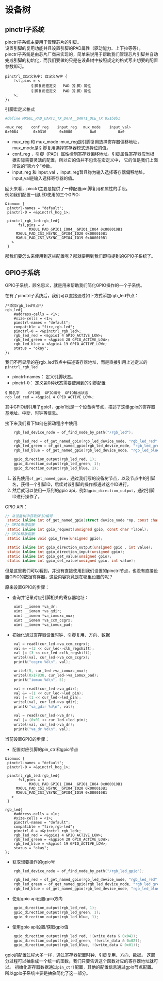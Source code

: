 # 设备树

## pinctrl子系统

pinctrl子系统主要用于管理芯片的引脚。  
设置引脚的复用功能并且设置引脚的PAD属性（驱动能力、上下拉等等）。  
pinctrl子系统是由芯片厂商来实现的，简单来说用于帮助我们管理芯片引脚并自动完成引脚的初始化，而我们要做的只是在设备树中按照规定的格式写出想要的配置参数即可。  

```dts
pinctrl_自定义名字: 自定义名字 {
    fsl,pins = <
            引脚复用宏定义   PAD（引脚）属性
            引脚复用宏定义   PAD（引脚）属性
    >;
};
```

引脚宏定义格式  

```bash
#define MX6UL_PAD_UART1_TX_DATA__UART1_DCE_TX 0x1b0b1

<mux_reg    conf_reg    input_reg   mux_mode    input_val>
0x0084       0x0310      0x0000        0x0          0x0
```

+ mux_reg 和 mux_mode :mux_reg是引脚复用选择寄存器偏移地址，mux_mode是引脚复用选择寄存器模式选择位的值。  
+ conf_reg ，引脚（PAD）属性控制寄存器偏移地址。引脚属性寄存器应当根据实际需要灵活的配置，所以它的值并不包含在宏定义中， 它的值是我们上面所说的“第六个”参数。
+ input_reg 和 input_val ，input_reg暂且称为输入选择寄存器偏移地址。input_val是输入选择寄存器的值。

回头来看，pinctrl主要是提供了一种配置pin脚复用和属性的手段。  
例如我们配置一组LED使用的三个GPIO:  

```dts
&iomuxc {
 pinctrl-names = "default";
 pinctrl-0 = <&pinctrl_hog_1>;
    
 pinctrl_rgb_led:rgb_led{
      fsl,pins = <
           MX6UL_PAD_GPIO1_IO04__GPIO1_IO04 0x000010B1
     MX6UL_PAD_CSI_HSYNC__GPIO4_IO20 0x000010B1
     MX6UL_PAD_CSI_VSYNC__GPIO4_IO19 0x000010B1
   >
 }
```

那我们要怎么来使用到这些配置呢？那就要用到我们即将提到的GPIO子系统了。

## GPIO子系统

GPIO子系统，顾名思义，就是用来帮助我们简化GPIO操作的一个子系统。

在有了pinctrl子系统后，我们可以直接通过如下方式添加rgb_led节点：

```dts
/*添加rgb_led节点*/
rgb_led{
    #address-cells = <1>;
    #size-cells = <1>;
    pinctrl-names = "default";
    compatible = "fire,rgb-led";
    pinctrl-0 = <&pinctrl_rgb_led>;
    rgb_led_red = <&gpio1 4 GPIO_ACTIVE_LOW>;
    rgb_led_green = <&gpio4 20 GPIO_ACTIVE_LOW>;
    rgb_led_blue = <&gpio4 19 GPIO_ACTIVE_LOW>;
    status = "okay";
};
```

我们不再显示的在rgb_led节点中描述寄存器地址，而是直接引用上述定义的`pinctrl_rgb_led`  

+ pinctrl-names： 定义引脚状态。
+ pinctrl-0： 定义第0种状态需要使用到的引脚配置

```dts
引脚名字    GPIO组  GPIO编号  GPIO输出状态
rgb_led_red = <&gpio1 4 GPIO_ACTIVE_LOW>;
```

其中GPIO组引用了gpio1，gpio1也是一个设备树节点，描述了这组gpio的寄存器基地址、中断、时钟等信息。

接下来我们看下如何在驱动程序中使用:  

```c
    rgb_led_device_node = of_find_node_by_path("/rgb_led");

    rgb_led_red = of_get_named_gpio(rgb_led_device_node, "rgb_led_red", 0);
    rgb_led_green = of_get_named_gpio(rgb_led_device_node, "rgb_led_green", 0);
    rgb_led_blue = of_get_named_gpio(rgb_led_device_node, "rgb_led_blue", 0);

    gpio_direction_output(rgb_led_red, 1);
    gpio_direction_output(rgb_led_green, 1);
    gpio_direction_output(rgb_led_blue, 1);
```

1. 首先使用`of_get_named_gpio`，通过我们写的设备树节点，以及节点中的引脚名，获得一个引脚ID，后续对该引脚的操作都通过这个ID进行。
2. 然后就可以使用一系列的gpio api，例如`gpio_direction_output`，通过引脚ID进行操作了。

GPIO API：

```c
// 从设备树中获取GPIO编号
 static inline int of_get_named_gpio(struct device_node *np, const char *propname, int index);
// GPIO申请函数
 static inline int gpio_request(unsigned gpio, const char *label);
// GPIO释放函数
 static inline void gpio_free(unsigned gpio);

 static inline int gpio_direction_output(unsigned gpio , int value);
 static inline int gpio_direction_input(unsigned gpio);
 static inline int gpio_get_value(unsigned gpio);
 static inline int gpio_set_value(unsigned gpio, int value);
```

但是这里我们可以看到，并没有直接使用到我们设置的pinctrl节点，也没有直接设置GPIO的数据寄存器，这些内容究竟是在哪里设置的呢？

原来设置GPIO的步骤：

+ 查询并记录对应引脚相关的寄存器地址：

```C
    uint __iomem *va_dr;
    uint __iomem *va_gdir;
    uint __iomem *va_iomuxc_mux;
    uint __iomem *va_ccm_ccgrx;
    uint __iomem *va_iomux_pad;
```

+ 初始化通过寄存器设置时钟、引脚复用、方向、数据

```C
    val = readl(cur_led->va_ccm_ccgrx);
    val &= ~(3 << cur_led->clk_regshift);
    val |= (3 << cur_led->clk_regshift);
    writel(val, cur_led->va_ccm_ccgrx);
    printk("ccgrx %d\n", val);

    writel(5, cur_led->va_iomuxc_mux);
    writel(0x1F838, cur_led->va_iomux_pad);
    printk("iomux %d\n", 5);

    val = readl(cur_led->va_gdir);
    val &= ~(1 << cur_led->led_pin);
    val |= (1 << cur_led->led_pin);
    writel(val, cur_led->va_gdir);
    printk("va_gdir %d\n", val);

    val = readl(cur_led->va_dr);
    val |= (0x01 << cur_led->led_pin);
    writel(val, cur_led->va_dr);
    printk("va_dr %d\n", val);
```

当前设置GPIO的步骤：  

+ 配置对应引脚的pin_ctrl和gpio节点  

```dts
&iomuxc {
 pinctrl-names = "default";
 pinctrl-0 = <&pinctrl_hog_1>;
    
 pinctrl_rgb_led:rgb_led{
      fsl,pins = <
           MX6UL_PAD_GPIO1_IO04__GPIO1_IO04 0x000010B1
     MX6UL_PAD_CSI_HSYNC__GPIO4_IO20 0x000010B1
     MX6UL_PAD_CSI_VSYNC__GPIO4_IO19 0x000010B1
   >
 }
```

```dts
rgb_led{
    #address-cells = <1>;
    #size-cells = <1>;
    pinctrl-names = "default";
    compatible = "fire,rgb-led";
    pinctrl-0 = <&pinctrl_rgb_led>;
    rgb_led_red = <&gpio1 4 GPIO_ACTIVE_LOW>;
    rgb_led_green = <&gpio4 20 GPIO_ACTIVE_LOW>;
    rgb_led_blue = <&gpio4 19 GPIO_ACTIVE_LOW>;
    status = "okay";
};
```

+ 获取想要操作的gpio号

```C
    rgb_led_device_node = of_find_node_by_path("/rgb_led_gpio");

    rgb_led_red = of_get_named_gpio(rgb_led_device_node, "rgb_led_red", 0);
    rgb_led_green = of_get_named_gpio(rgb_led_device_node, "rgb_led_green", 0);
    rgb_led_blue = of_get_named_gpio(rgb_led_device_node, "rgb_led_blue", 0);
```

+ 使用gpio api设置gpio方向

```C
    gpio_direction_output(rgb_led_red, 1);
    gpio_direction_output(rgb_led_green, 1);
    gpio_direction_output(rgb_led_blue, 1);
```

+ 使用gpio api设置/获取gpio值

```C
    gpio_direction_output(rgb_led_red, !(write_data & 0x04));
    gpio_direction_output(rgb_led_green, !(write_data & 0x02));
    gpio_direction_output(rgb_led_blue, !(write_data & 0x01));
```

gpio的配置过程大多一样，通过寄存器配置时钟、引脚复用、方向、数据。
这部分过程可以抽象成一个统一的函数，我们只要告诉这个函数对应的寄存器地址就可以。
初始化寄存器数据通过`pin_ctrl`配置，其他的配置信息通过gpio节点配置。
所以gpio子系统主要是抽象简化了这一部分。
